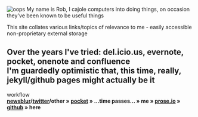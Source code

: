 ![oops]({{site.baseurl}}/assets/oops.png)
My name is Rob, I cajole computers into doing things, on occasion they've been known to be useful things

This site collates various links/topics of relevance to me - easily accessible non-proprietary external storage 

Over the years I've tried: del.icio.us, evernote, pocket, onenote and confluence  
I'm guardedly optimistic that, **this time, really**, jekyll/github pages might actually be it
---

workflow  
**[newsblur](https://newsblur.com)/[twitter](https://www.twitter.com)/other » [pocket](https://getpocket.com) »  ...time passes... » me » [prose.io](https://https://prose.io) » [github](https://github.com/robjk) » here**